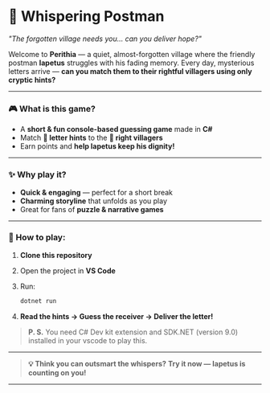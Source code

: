 # **📮 Whispering Postman**

*"The forgotten village needs you… can you deliver hope?"*

Welcome to **Perithia** — a quiet, almost-forgotten village where the friendly postman **Iapetus** struggles with his fading memory.
Every day, mysterious letters arrive — **can you match them to their rightful villagers using only cryptic hints?**

---

### **🎮 What is this game?**

* A **short & fun console-based guessing game** made in **C#**
* Match **📜 letter hints** to the **👤 right villagers**
* Earn points and **help Iapetus keep his dignity!**

---

### **✨ Why play it?**

* **Quick & engaging** — perfect for a short break
* **Charming storyline** that unfolds as you play
* Great for fans of **puzzle & narrative games**

---

### **🚀 How to play:**

1. **Clone this repository**
2. Open the project in **VS Code**
3. Run:

   ```bash
   dotnet run
   ```
4. **Read the hints → Guess the receiver → Deliver the letter!**

> **P. S.** You need C# Dev kit extension and SDK.NET (version 9.0) installed in your vscode to play this.

---

> **💡 Think you can outsmart the whispers?**
> **Try it now — Iapetus is counting on you!**

---
